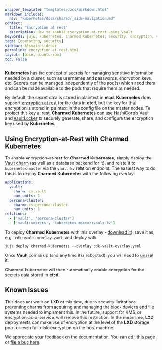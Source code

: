 ```yaml
---
wrapper_template: "templates/docs/markdown.html"
markdown_includes:
  nav: "kubernetes/docs/shared/_side-navigation.md"
context:
  title: "Encryption at rest"
  description: How to enable encryption-at-rest using Vault
keywords: juju, kubernetes, Charmed Kubernetes, security, encryption, vault
tags: [operating, security]
sidebar: k8smain-sidebar
permalink: encryption-at-rest.html
layout: [base, ubuntu-com]
toc: False
---
```


**Kubernetes** has the concept of [secrets][] for managing sensitive information
needed by a cluster, such as usernames and passwords, encryption keys, etc.
Secrets can be managed independently of the pod(s) which need them and can be
made available to the pods that require them as needed.

By default, the secret data is stored in plaintext in **etcd**. **Kubernetes**
does support [encryption at rest][] for the data in **etcd**, but the key for
that encryption is stored in plaintext in the config file on the master nodes.
To protect this key at rest, **Charmed Kubernetes** can use
[HashiCorp's Vault][] and [VaultLocker][] to securely generate, share, and
configure the encryption key used by **Kubernetes**.

## Using Encryption-at-Rest with Charmed Kubernetes

To enable encryption-at-rest for **Charmed Kubernetes**, simply deploy the [Vault charm][] (as
well as a database backend for it), and relate it to `kubernetes-master` via
the `vault-kv` relation endpoint.  The easiest way to do this is to deploy **Charmed Kubernetes**
with the following overlay:

```yaml
applications:
  vault:
    charm: cs:vault
    num_units: 1
  percona-cluster:
    charm: cs:percona-cluster
    num_units: 1
relations:
  - ['vault', 'percona-cluster']
  - ['vault:secrets', 'kubernetes-master:vault-kv']
```

To deploy **Charmed Kubernetes** with this overlay - [download it][cdk-vault-overlay]), save it as, e.g.,
`cdk-vault-overlay.yaml`, and deploy with:

```
juju deploy charmed-kubernetes --overlay cdk-vault-overlay.yaml
```

Once **Vault** comes up (and any time it is rebooted), you will need to [unseal][]
it.

Charmed Kubernetes will then automatically enable encryption for the secrets data stored in
**etcd**.

## Known Issues

This does not work on **LXD** at this time, due to security limitations
preventing charms from acquiring and managing the block devices and file
systems needed to implement this.  In the future, support for KMS, or
encryption-as-a-service, will remove this restriction.  In the meantime,
**LXD** deployments can make use of encryption at the level of the **LXD**
storage pool, or even full-disk-encryption on the host machine.

[cdk-vault-overlay]: https://raw.githubusercontent.com/juju-solutions/kubernetes-docs/master/assets/cdk-vault-overlay.yaml
[secrets]: https://kubernetes.io/docs/tasks/inject-data-application/distribute-credentials-secure/
[encryption at rest]: https://kubernetes.io/docs/tasks/administer-cluster/encrypt-data/
[HashiCorp's Vault]: https://www.vaultproject.io/
[VaultLocker]: https://github.com/openstack-charmers/vaultlocker
[Vault charm]: https://charmhub.io/vault
[unseal]: https://docs.openstack.org/project-deploy-guide/charm-deployment-guide/victoria/app-vault.html#initialize-and-unseal-vault

<!-- FEEDBACK -->
<div class="p-notification--information">
  <p class="p-notification__response">
    We appreciate your feedback on the documentation. You can
    <a href="https://github.com/charmed-kubernetes/kubernetes-docs/edit/master/pages/k8s/encryption-at-rest.md" class="p-notification__action">edit this page</a>
    or
    <a href="https://github.com/charmed-kubernetes/kubernetes-docs/issues/new" class="p-notification__action">file a bug here</a>.
  </p>
</div>
